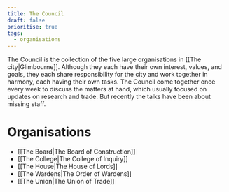 ```yaml
---
title: The Council
draft: false
prioritise: true
tags:
  - organisations
---
```


The Council is the collection of the five large organisations in [[The city|Glimbourne]]. Although they each have their own interest, values, and goals, they each share responsibility for the city and work together in harmony, each having their own tasks. The Council come together once every week to discuss the matters at hand, which usually focused on updates on research and trade. But recently the talks have been about missing staff.

# Organisations

- [[The Board|The Board of Construction]]
- [[The College|The College of Inquiry]]
- [[The House|The House of Lords]]
- [[The Wardens|The Order of Wardens]]
- [[The Union|The Union of Trade]]
